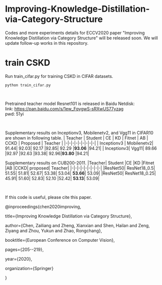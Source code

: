 # Improving-Knowledge-Distillation-via-Category-Structure
Codes and more experiments details for ECCV2020 paper "Improving Knowledge Distillation via Category Structure" will be released soon. We will update follow-up works in this repository.
# train CSKD
Run train_cifar.py for training CSKD in CIFAR datasets. 

`python train_cifar.py`

<br/>

Pretrained teacher model Resnet101 is released in Baidu Netdisk:<br/>
link: https://pan.baidu.com/s/1ew_FqygwS-sRXwUS77yzag<br/>
pwd: 51yi 

<br/>

Supplementary results on Inceptionv3, Mobilenetv2, and Vgg11 in CIFAR10 are shown in following table.
| Teacher |	Student |	CE |	KD |	Fitnet |	AB |	CCKD |	Proposed |	Teacher |
|-|-|-|-|-|-|-|-|-|
| Inceptionv3 |	Mobilenetv2|	91.44|	92.03|	92.17	|92.85|	92.29	|**93.06**	|94.21|
| Inceptionv3|	Vgg11|	89.66	|92.97	|92.63	|93.38|	92.96|**93.80**	|94.21|


Supplementary results on CUB200-2011.
|Teacher|	Student	|CE	|KD	|Fitnet	|AB	|CCKD|	proposed|	Teacher|
|-|-|-|-|-|-|-|-|-|
|ResNet50|	ResNet18_0.5|	51.55|	51.81|	52.67|	53.38|	53.04|	**53.66**|	53.09|
|ResNet50|	ResNet18_0.25|	45.91|	51.60|	52.83|	52.10	|52.42|	**53.13**|	53.09|

<br/>

If this code is useful, please cite this paper.

@inproceedings{chen2020improving,

  title={Improving Knowledge Distillation via Category Structure},
  
  author={Chen, Zailiang and Zheng, Xianxian and Shen, Hailan and Zeng, Ziyang and Zhou, Yukun and Zhao, Rongchang},
  
  booktitle={European Conference on Computer Vision},
  
  pages={205--219},
  
  year={2020},
  
  organization={Springer}
  
}

<br/>
